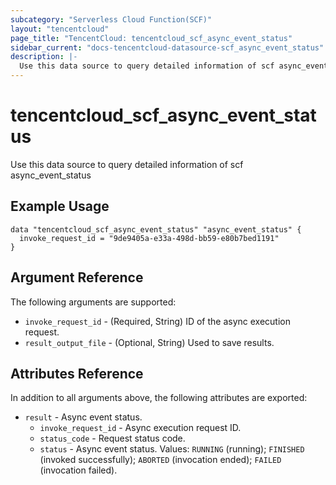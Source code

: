 ```yaml
---
subcategory: "Serverless Cloud Function(SCF)"
layout: "tencentcloud"
page_title: "TencentCloud: tencentcloud_scf_async_event_status"
sidebar_current: "docs-tencentcloud-datasource-scf_async_event_status"
description: |-
  Use this data source to query detailed information of scf async_event_status
---
```


# tencentcloud_scf_async_event_status

Use this data source to query detailed information of scf async_event_status

## Example Usage

```hcl
data "tencentcloud_scf_async_event_status" "async_event_status" {
  invoke_request_id = "9de9405a-e33a-498d-bb59-e80b7bed1191"
}
```

## Argument Reference

The following arguments are supported:

* `invoke_request_id` - (Required, String) ID of the async execution request.
* `result_output_file` - (Optional, String) Used to save results.

## Attributes Reference

In addition to all arguments above, the following attributes are exported:

* `result` - Async event status.
  * `invoke_request_id` - Async execution request ID.
  * `status_code` - Request status code.
  * `status` - Async event status. Values: `RUNNING` (running); `FINISHED` (invoked successfully); `ABORTED` (invocation ended); `FAILED` (invocation failed).


